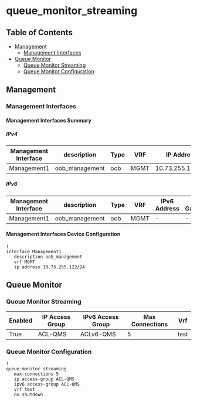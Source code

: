 # queue_monitor_streaming

## Table of Contents

- [Management](#management)
  - [Management Interfaces](#management-interfaces)
- [Queue Monitor](#queue-monitor)
  - [Queue Monitor Streaming](#queue-monitor-streaming)
  - [Queue Monitor Configuration](#queue-monitor-configuration)

## Management

### Management Interfaces

#### Management Interfaces Summary

##### IPv4

| Management Interface | description | Type | VRF | IP Address | Gateway |
| -------------------- | ----------- | ---- | --- | ---------- | ------- |
| Management1 | oob_management | oob | MGMT | 10.73.255.122/24 | 10.73.255.2 |

##### IPv6

| Management Interface | description | Type | VRF | IPv6 Address | IPv6 Gateway |
| -------------------- | ----------- | ---- | --- | ------------ | ------------ |
| Management1 | oob_management | oob | MGMT | - | - |

#### Management Interfaces Device Configuration

```eos
!
interface Management1
   description oob_management
   vrf MGMT
   ip address 10.73.255.122/24
```

## Queue Monitor

### Queue Monitor Streaming


| Enabled | IP Access Group | IPv6 Access Group | Max Connections | Vrf |
| ------- | --------------- | ----------------- | --------------- | --- |
| True | ACL-QMS | ACLv6-QMS | 5 | test |

### Queue Monitor Configuration

```eos
!
queue-monitor streaming
   max-connections 5
   ip access-group ACL-QMS
   ipv6 access-group ACL-QMS
   vrf test
   no shutdown
```
